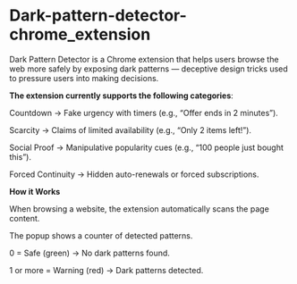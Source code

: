 # Dark-pattern-detector-chrome_extension
Dark Pattern Detector is a Chrome extension that helps users browse the web more safely by exposing dark patterns — deceptive design tricks used to pressure users into making decisions.

**The extension currently supports the following categories**:

Countdown → Fake urgency with timers (e.g., “Offer ends in 2 minutes”).

Scarcity → Claims of limited availability (e.g., “Only 2 items left!”).

Social Proof → Manipulative popularity cues (e.g., “100 people just bought this”).

Forced Continuity → Hidden auto-renewals or forced subscriptions.

**How it Works**

When browsing a website, the extension automatically scans the page content.

The popup shows a counter of detected patterns.

0 = Safe (green) → No dark patterns found.

1 or more = Warning (red) → Dark patterns detected.
